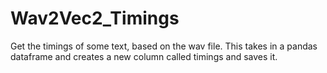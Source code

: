 # Wav2Vec2_Timings
Get the timings of some text, based on the wav file. This takes in a pandas dataframe and creates a new column called timings and saves it.
